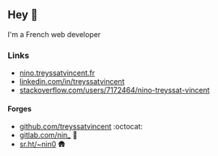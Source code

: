 ## Hey 👋

I'm a French web developer

### Links

- [nino.treyssatvincent.fr](https://nino.treyssatvincent.fr)
- [linkedin.com/in/treyssatvincent](https://www.linkedin.com/in/treyssatvincent/)
- [stackoverflow.com/users/7172464/nino-treyssat-vincent](https://stackoverflow.com/users/7172464/nino-treyssat-vincent)

#### Forges

- [github.com/treyssatvincent](https://github.com/treyssatvincent/) :octocat:
- [gitlab.com/nin\_](https://gitlab.com/nin_/) 🦊
- [sr.ht/~nin0](https://sr.ht/~nin0/) 🛖
